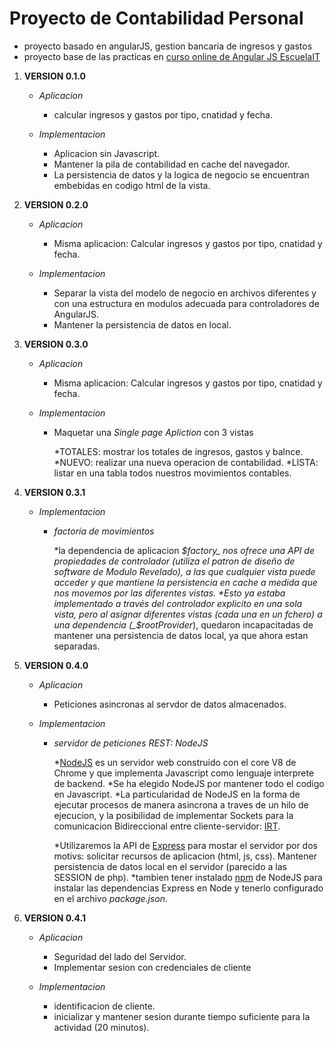 # Proyecto de Contabilidad Personal

*   proyecto basado en angularJS, gestion bancaria de ingresos y gastos
*   proyecto base de las practicas en [curso online de Angular JS EscuelaIT](http://escuela.it/cursos/taller-angularjs/)

1.  **VERSION 0.1.0**

    *   _Aplicacion_

        *   calcular ingresos y gastos por tipo, cnatidad y fecha.
    *   _Implementacion_

        *   Aplicacion sin Javascript.
        *   Mantener la pila de contabilidad en cache del navegador.
        *   La persistencia de datos y la logica de negocio se encuentran embebidas en codigo html de la vista.
2.  **VERSION 0.2.0**

    *   _Aplicacion_

        *   Misma aplicacion: Calcular ingresos y gastos por tipo, cnatidad y fecha.
    *   _Implementacion_

        *   Separar la vista del modelo de negocio en archivos diferentes y con una estructura en modulos adecuada para controladores de AngularJS.
        *   Mantener la persistencia de datos en local.
3.  **VERSION 0.3.0**

    *   _Aplicacion_

        *   Misma aplicacion: Calcular ingresos y gastos por tipo, cnatidad y fecha.
    *   _Implementacion_

        *   Maquetar una _Single page Apliction_ con 3 vistas

            *TOTALES: mostrar los totales de ingresos, gastos y balnce.
            *NUEVO: realizar una nueva operacion de contabilidad.
            *LISTA: listar en una tabla todos nuestros movimientos contables.
4.  **VERSION 0.3.1**

    *   _Implementacion_

        *   _factoria de movimientos_

            *la dependencia de aplicacion _$factory_ nos ofrece una API de propiedades de controlador (utiliza el patron de diseño de software de Modulo Revelado), a las que cualquier vista puede acceder y que mantiene la persistencia en cache a medida que nos movemos por las diferentes vistas.
            *Esto ya estaba implementado a través del controlador explicito en una sola vista, pero al asignar diferentes vistas (cada una en un fchero) a una dependencia (_$rootProvider_), quedaron incapacitadas de mantener una persistencia de datos local, ya que ahora estan separadas.
5.  **VERSION 0.4.0**

    *   _Aplicacion_

        *   Peticiones asincronas al servdor de datos almacenados.
    *   _Implementacion_

        *   _servidor de peticiones REST: NodeJS_

            *[NodeJS](http://nodejs.org/) es un servidor web construido con el core V8 de Chrome y que implementa Javascript como lenguaje interprete de backend.
            *Se ha elegido NodeJS por mantener todo el codigo en Javascript.
            *La particularidad de NodeJS en la forma de ejecutar procesos de manera asincrona a traves de un hilo de ejecucion, y la posibilidad de implementar Sockets para la comunicacion Bidireccional entre cliente-servidor: [IRT](http://en.wikipedia.org/wiki/Real-time).

            *Utilizaremos la API de [Express](http://expressjs.com/) para mostar el servidor por dos motivs: solicitar recursos de aplicacion (html, js, css). Mantener persistencia de datos local en el servidor (parecido a las SESSION de php).
            *tambien tener instalado [npm](https://www.npmjs.org/) de NodeJS para instalar las dependencias Express en Node y tenerlo configurado en el archivo _package.json_.
6.  **VERSION 0.4.1**

    *   _Aplicacion_

        *   Seguridad del lado del Servidor.
        *   Implementar sesion con credenciales de cliente
    *   _Implementacion_

        *   identificacion de cliente.
        *   inicializar y mantener sesion durante tiempo suficiente para la actividad (20 minutos).
